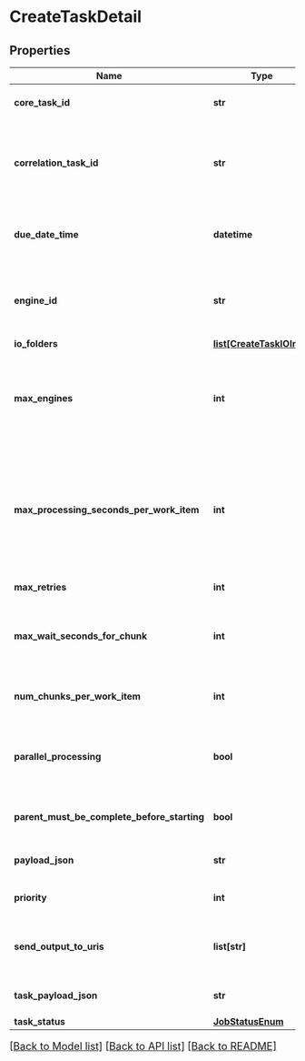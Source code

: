 # CreateTaskDetail

## Properties
Name | Type | Description | Notes
------------ | ------------- | ------------- | -------------
**core_task_id** | **str** | This is the core task id associated with this job | [optional] 
**correlation_task_id** | **str** | Correlation Task Id.  On create, this will be used instead of internalTaskId or coreTaskId on routes | [optional] 
**due_date_time** | **datetime** | This is the time the task is due to be complete.  This is used by edge to set the priorities. | [optional] 
**engine_id** | **str** | The engineId to use.  If the engine is not available on edge, this will return an exception | 
**io_folders** | [**list[CreateTaskIOInfo]**](CreateTaskIOInfo.md) |  | [optional] 
**max_engines** | **int** | The maximum number of engine instances to run against this task.  Defaults to 1 if parallelProcessing is false, or 2 otherwise. | [optional] 
**max_processing_seconds_per_work_item** | **int** | The maximum number of seconds a work item can take.  If an engine instance is processing a chunk, engine toolkit will wait till the chunk is complete. | [optional] 
**max_retries** | **int** | This is the max retries for the task | [optional] 
**max_wait_seconds_for_chunk** | **int** | The maximum number of seconds to wait for a new chunk before completing. | [optional] 
**num_chunks_per_work_item** | **int** | The maximum number of chunks to process per work item | [optional] 
**parallel_processing** | **bool** | If true, multiple engine instances can process this task in parallel.  If false, maxEngines will be 1. | [optional] 
**parent_must_be_complete_before_starting** | **bool** | If true, this task won&#39;t start until the parent is complete | [optional] 
**payload_json** | **str** | This is the payload encoded as a JSON string | [optional] 
**priority** | **int** | The priority for the task. Default is 0. | [optional] [default to 0]
**send_output_to_uris** | **list[str]** | A list of URIs to send processed chunks when the engine completes them. | [optional] 
**task_payload_json** | **str** | This is the taskPayload as a JSON string | [optional] 
**task_status** | [**JobStatusEnum**](JobStatusEnum.md) |  | [optional] 

[[Back to Model list]](../README.md#documentation-for-models) [[Back to API list]](../README.md#documentation-for-api-endpoints) [[Back to README]](../README.md)

<style>
     p, ul, ol, li { font-size: 18px !important;}
</style>


